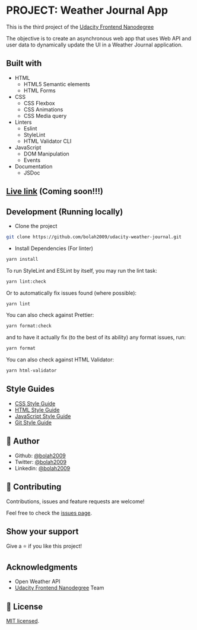 # PROJECT: Weather Journal App

This is the third project of the [Udacity Frontend Nanodegree](https://www.udacity.com/course/front-end-web-developer-nanodegree--nd0011)

The objective is to create an asynchronous web app that uses Web API and user data to dynamically update the UI in a Weather Journal application.

## Built with

- HTML
  - HTML5 Semantic elements
  - HTML Forms
- CSS
  - CSS Flexbox
  - CSS Animations
  - CSS Media query
- Linters
  - Eslint
  - StyleLint
  - HTML Validator CLI
- JavaScript
  - DOM Manipulation
  - Events
- Documentation
  - JSDoc

## [Live link]() (Coming soon!!!)

## Development (Running locally)

- Clone the project

```bash
git clone https://github.com/bolah2009/udacity-weather-journal.git

```

- Install Dependencies (For linter)

```bash
yarn install
```

To run StyleLint and ESLint by itself, you may run the lint task:

```bash
yarn lint:check
```

Or to automatically fix issues found (where possible):

```bash
yarn lint
```

You can also check against Prettier:

```bash
yarn format:check
```

and to have it actually fix (to the best of its ability) any format issues, run:

```bash
yarn format
```

You can also check against HTML Validator:

```bash
yarn html-validator
```

## Style Guides

- [CSS Style Guide](http://udacity.github.io/frontend-nanodegree-styleguide/css.html)
- [HTML Style Guide](http://udacity.github.io/frontend-nanodegree-styleguide/index.html)
- [JavaScript Style Guide](http://udacity.github.io/frontend-nanodegree-styleguide/javascript.html)
- [Git Style Guide](https://udacity.github.io/git-styleguide/)

## 👤 Author

- Github: [@bolah2009](https://github.com/bolah2009)
- Twitter: [@bolah2009](https://twitter.com/bolah2009)
- Linkedin: [@bolah2009](https://www.linkedin.com/in/bolah2009/)

## 🤝 Contributing

Contributions, issues and feature requests are welcome!

Feel free to check the [issues page](../../issues).

## Show your support

Give a ⭐️ if you like this project!

## Acknowledgments

- Open Weather API
- [Udacity Frontend Nanodegree](https://www.udacity.com/course/front-end-web-developer-nanodegree--nd0011) Team

## 📝 License

[MIT licensed](./LICENSE).
